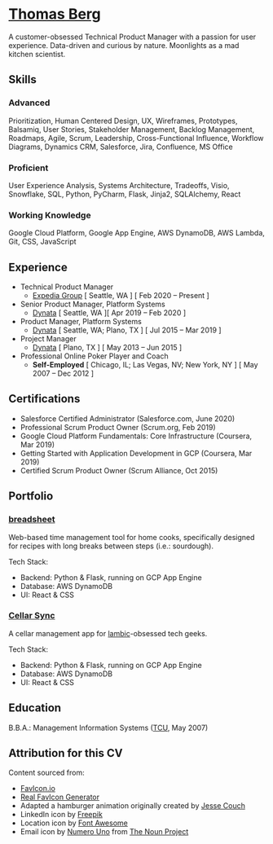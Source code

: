 # [Thomas Berg](http://www.thomasberg.me)
A customer-obsessed Technical Product Manager with a passion for user experience.  Data-driven and curious by nature.  Moonlights as a mad kitchen scientist.

## Skills
### Advanced
Prioritization, Human Centered Design, UX, Wireframes, Prototypes, Balsamiq, User Stories, Stakeholder Management, Backlog Management, Roadmaps, Agile, Scrum, Leadership, Cross-Functional Influence, Workflow Diagrams, Dynamics CRM, Salesforce, Jira, Confluence, MS Office
### Proficient
User Experience Analysis, Systems Architecture, Tradeoffs, Visio, Snowflake, SQL, Python, PyCharm, Flask, Jinja2, SQLAlchemy, React
### Working Knowledge
Google Cloud Platform, Google App Engine, AWS DynamoDB, AWS Lambda, Git, CSS, JavaScript

## Experience
* Technical Product Manager
  * [Expedia Group](https://www.expediagroup.com/) [ Seattle, WA ] [ Feb 2020 – Present ]
* Senior Product Manager, Platform Systems
  * [Dynata](https://www.dynata.com/) [ Seattle, WA ][ Apr 2019 – Feb 2020 ]
* Product Manager, Platform Systems
  * [Dynata](https://www.dynata.com/) [ Seattle, WA; Plano, TX ] [ Jul 2015 – Mar 2019 ]
* Project Manager
  * [Dynata](https://www.dynata.com/) [ Plano, TX ] [ May 2013 – Jun 2015 ]
* Professional Online Poker Player and Coach
  * **Self-Employed** [ Chicago, IL; Las Vegas, NV; New York, NY ] [ May 2007 – Dec 2012 ]

## Certifications
* Salesforce Certified Administrator (Salesforce.com, June 2020)
* Professional Scrum Product Owner (Scrum.org, Feb 2019)
* Google Cloud Platform Fundamentals: Core Infrastructure (Coursera, Mar 2019)
* Getting Started with Application Development in GCP (Coursera, Mar 2019)
* Certified Scrum Product Owner (Scrum Alliance, Oct 2015)

## Portfolio
### [breadsheet](http://www.breadsheet.com)
Web-based time management tool for home cooks, specifically designed for recipes with long breaks between steps (i.e.: sourdough).

Tech Stack:
* Backend: Python & Flask, running on GCP App Engine
* Database: AWS DynamoDB
* UI: React & CSS

### [Cellar Sync](http://www.cellarsync.com)
A cellar management app for [lambic](http://lambic.info)-obsessed tech geeks.

Tech Stack:
* Backend: Python & Flask, running on GCP App Engine
* Database: AWS DynamoDB
* UI: React & CSS

## Education
B.B.A.: Management Information Systems ([TCU](http://www.tcu.edu/), May 2007)

## Attribution for this CV
Content sourced from:
* [FavIcon.io](https://favicon.io/)
* [Real FavIcon Generator](https://realfavicongenerator.net/)
* Adapted a hamburger animation originally created by [Jesse Couch](https://codepen.io/designcouch/pen/Atyop?editors=1000)
* LinkedIn icon by [Freepik](https://www.flaticon.com/authors/freepik)
* Location icon by [Font Awesome](https://fontawesome.com/icons/map-marked-alt?style=solid)
* Email icon by [Numero Uno](https://thenounproject.com/numerouno) from [The Noun Project](https://thenounproject.com/)